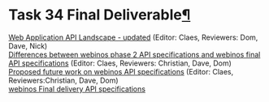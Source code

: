 Task 34 Final Deliverable[¶](#Task-34-Final-Deliverable)
========================================================

[Web Application API Landscape - updated](.html) (Editor: Claes,
Reviewers: Dom, Dave, Nick)\
[Differences between webinos phase 2 API specifications and webinos
final API specifications](.html) (Editor: Claes, Reviewers: Christian,
Dave, Dom)\
[Proposed future work on webinos API specifications](.html) (Editor:
Claes, Reviewers:Christian, Dave, Dom)\
[webinos Final delivery API
specifications](http://dev.webinos.org/specifications/api/)


